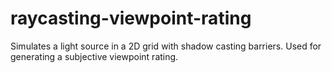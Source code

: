 # raycasting-viewpoint-rating
Simulates a light source in a 2D grid with shadow casting barriers. Used for generating a subjective viewpoint rating.

